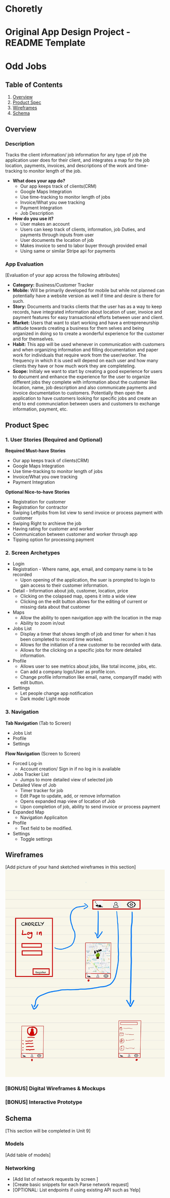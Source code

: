 # Choretly

Original App Design Project - README Template
===

# Odd Jobs

## Table of Contents
1. [Overview](#Overview)
1. [Product Spec](#Product-Spec)
1. [Wireframes](#Wireframes)
2. [Schema](#Schema)

## Overview
### Description
Tracks the client information/ job information for any type of job the application user does for their client, and integrates a map for the job location, payments, invoices, and descriptions of the work and time-tracking to monitor length of the job.

- **What does your app do?**
    - Our app keeps track of clients(CRM)
    - Google Maps Integration
    - Use time-tracking to monitor length of jobs
    - Invoice/What you owe tracking
    - Payment Integration
    - Job Description
- **How do you use it?**
    - User makes an account
    - Users can keep track of clients, information, job Duties, and payments through inputs from user
    - User documents the location of job
    - Makes invoice to send to labor buyer through provided email
    - Using same or similar Stripe api for payments

### App Evaluation
[Evaluation of your app across the following attributes]
- **Category:** Business/Customer Tracker
- **Mobile:** Will be primarily developed for mobile but while not planned can potentially have a website version as well if time and desire is there for such.
- **Story:** Documents and tracks clients that the user has as a way to keep records, have integrated information about location of user, invoice and payment features for easy transactional efforts between user and client.
- **Market:** Users that  want to start working and have a entrepreneurship attitude towards creating a business for them selves and being organized in doing so to create a wonderful experience for the customer and for themselves.
- **Habit:** This app will be used whenever in communication with customers and when organizing information and filling documentation and paper work for individuals that require work from the user/worker. The frequency in which it is used will depend on each user and how many clients they have or how much work they are completeling.
- **Scope:** Initialy we want to start by creating a good experience for users to document and enhance the experience for the user to organize different jobs they complete with information about the customer like location, name, job description and also communicate payments and invoice documentation to customers. Potentially then open the application to have customers looking for specific jobs and create an end to end communciation between users and customers to exchange information, payment, etc.

## Product Spec

### 1. User Stories (Required and Optional)

**Required Must-have Stories**

* Our app keeps track of clients(CRM)
* Google Maps Integration
* Use time-tracking to monitor length of jobs 
* Invoice/What you owe tracking
* Payment Integration

**Optional Nice-to-have Stories**

* Registration for customer
* Registration for contractor
* Swiping Leftjobs from list view to send invoice or process payment with customer
* Swiping Right to archieve the job
* Having rating for customer and worker
* Communication between customer and worker through app
* Tipping option for processing payment

### 2. Screen Archetypes

* Login
* Registration - Where name, age, email, and company name is to be recorded
   * Upon opening of the application, the suer is prompted to login to gain access to their customer information.
* Detail - Information about job, customer, location, price
   * Clicking on the colapsed map, opens it into a wide view
   * Clicking on the edit button allows for the editing of current or missing data about that customer
* Maps
   * Allow the ability to open navigation app with the location in the map
   * Ability to zoom in/out
* Jobs List
   * Display a timer that shows length of job and timer for when it has been completed to record time worked. 
   * Allows for the initiation of a new customer to be recorded with data.
   * Allows for the clicking on a specific jobs for more detailed information.
* Profile
   * Allows user to see metrics about jobs, like total income, jobs, etc.
   * Can add a company logo/User as profile icon.
   * Change profile information like email, name, company(If made) with edit button.
* Settings
   * Let people change app notification
   * Dark mode/ Light mode



### 3. Navigation

**Tab Navigation** (Tab to Screen)

* Jobs List
* Profile
* Settings

**Flow Navigation** (Screen to Screen)
* Forced Log-in 
    * Account creation/ Sign in if no log in is available
* Jobs Tracker List 
    * Jumps to more detailed view of selected job
* Detailed View of Job 
    * Timer tracker for job
    * Edit Page to update, add, or remove information
    * Opens expanded map view of location of Job
    * Upon completion of job, ability to send invoice or process payment
* Expanded Map 
    * Navigation Applicaiton
* Profile 
    * Text field to be modified. 
* Settings 
    * Toggle settings

## Wireframes
[Add picture of your hand sketched wireframes in this section]
<img src='wireframe.jpeg' title='wireframe' width='600' alt='wireframe' />

### [BONUS] Digital Wireframes & Mockups

### [BONUS] Interactive Prototype

## Schema 
[This section will be completed in Unit 9]
### Models
[Add table of models]
### Networking
- [Add list of network requests by screen ]
- [Create basic snippets for each Parse network request]
- [OPTIONAL: List endpoints if using existing API such as Yelp]
